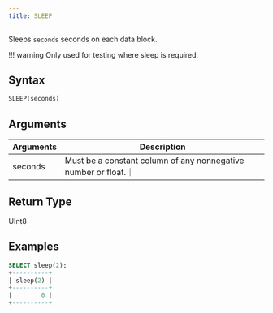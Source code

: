 ```yaml
---
title: SLEEP
---
```


Sleeps `seconds` seconds on each data block.

!!! warning 
    Only used for testing where sleep is required.


## Syntax

```sql
SLEEP(seconds)
```

## Arguments

| Arguments | Description                                                    |
| --------- | -------------------------------------------------------------- |
| seconds   | Must be a constant column of any nonnegative number or float.｜ |

## Return Type

UInt8

## Examples

```sql
SELECT sleep(2);
+----------+
| sleep(2) |
+----------+
|        0 |
+----------+
```
